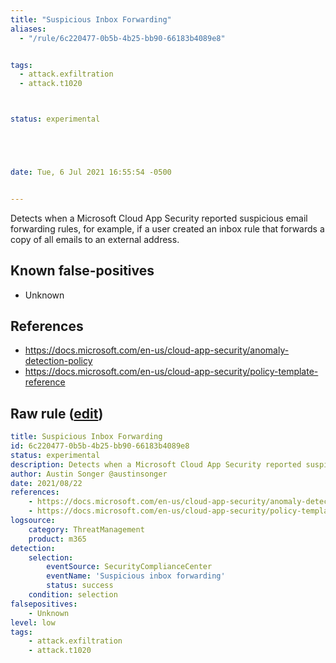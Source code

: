 ```yaml
---
title: "Suspicious Inbox Forwarding"
aliases:
  - "/rule/6c220477-0b5b-4b25-bb90-66183b4089e8"


tags:
  - attack.exfiltration
  - attack.t1020



status: experimental





date: Tue, 6 Jul 2021 16:55:54 -0500


---
```


Detects when a Microsoft Cloud App Security reported suspicious email forwarding rules, for example, if a user created an inbox rule that forwards a copy of all emails to an external address.

<!--more-->


## Known false-positives

* Unknown



## References

* https://docs.microsoft.com/en-us/cloud-app-security/anomaly-detection-policy
* https://docs.microsoft.com/en-us/cloud-app-security/policy-template-reference


## Raw rule ([edit](https://github.com/SigmaHQ/sigma/edit/master/rules/cloud/m365/microsoft365_suspicious_inbox_forwarding.yml))
```yaml
title: Suspicious Inbox Forwarding
id: 6c220477-0b5b-4b25-bb90-66183b4089e8
status: experimental
description: Detects when a Microsoft Cloud App Security reported suspicious email forwarding rules, for example, if a user created an inbox rule that forwards a copy of all emails to an external address.
author: Austin Songer @austinsonger
date: 2021/08/22
references:
    - https://docs.microsoft.com/en-us/cloud-app-security/anomaly-detection-policy
    - https://docs.microsoft.com/en-us/cloud-app-security/policy-template-reference
logsource:
    category: ThreatManagement
    product: m365
detection:
    selection:
        eventSource: SecurityComplianceCenter
        eventName: 'Suspicious inbox forwarding'
        status: success
    condition: selection
falsepositives:
    - Unknown
level: low
tags:
    - attack.exfiltration
    - attack.t1020

```
